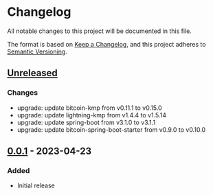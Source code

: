 # Changelog
All notable changes to this project will be documented in this file.

The format is based on [Keep a Changelog](https://keepachangelog.com/en/1.0.0/),
and this project adheres to [Semantic Versioning](https://semver.org/spec/v2.0.0.html).

## [Unreleased]

### Changes
- upgrade: update bitcoin-kmp from v0.11.1 to v0.15.0
- upgrade: update lightning-kmp from v1.4.4 to v1.5.14
- upgrade: update spring-boot from v3.1.0 to v3.1.1
- upgrade: update bitcoin-spring-boot-starter from v0.9.0 to v0.10.0

## [0.0.1] - 2023-04-23
### Added
- Initial release

[Unreleased]: https://github.com/theborakompanioni/cln-spend-and-replace-plugin/compare/0.0.1...HEAD
[0.0.1]: https://github.com/theborakompanioni/cln-spend-and-replace-plugin/releases/tag/0.0.1
